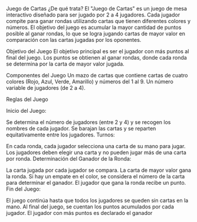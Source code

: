 Juego de Cartas
¿De qué trata?
El "Juego de Cartas" es un juego de mesa interactivo diseñado para ser jugado por 2 a 4 jugadores. Cada jugador compite para ganar rondas utilizando cartas que tienen diferentes colores y números. El objetivo del juego es acumular la mayor cantidad de puntos posible al ganar rondas, lo que se logra jugando cartas de mayor valor en comparación con las cartas jugadas por los oponentes.

Objetivo del Juego
El objetivo principal es ser el jugador con más puntos al final del juego. Los puntos se obtienen al ganar rondas, donde cada ronda se determina por la carta de mayor valor jugada.

Componentes del Juego
Un mazo de cartas que contiene cartas de cuatro colores (Rojo, Azul, Verde, Amarillo) y números del 1 al 9.
Un número variable de jugadores (de 2 a 4).

Reglas del Juego

Inicio del Juego:

Se determina el número de jugadores (entre 2 y 4) y se recogen los nombres de cada jugador.
Se barajan las cartas y se reparten equitativamente entre los jugadores.
Turnos:

En cada ronda, cada jugador selecciona una carta de su mano para jugar.
Los jugadores deben elegir una carta y no pueden jugar más de una carta por ronda.
Determinación del Ganador de la Ronda:

La carta jugada por cada jugador se compara.
La carta de mayor valor gana la ronda. Si hay un empate en el color, se considera el número de la carta para determinar el ganador.
El jugador que gana la ronda recibe un punto.
Fin del Juego:

El juego continúa hasta que todos los jugadores se queden sin cartas en la mano.
Al final del juego, se cuentan los puntos acumulados por cada jugador.
El jugador con más puntos es declarado el ganador

